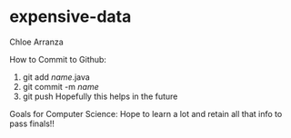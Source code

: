 # expensive-data
Chloe Arranza

How to Commit to Github:
1) git add *name*.java
2) git commit -m *name*
3) git push
Hopefully this helps in the future

Goals for Computer Science:
Hope to learn a lot and retain all that info to pass finals!!
